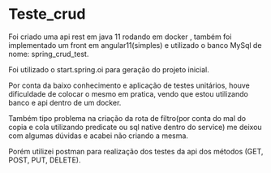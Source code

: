 # Teste_crud

Foi criado uma api rest em java 11 rodando em docker , 
também foi implementado um front em angular11(simples) e 
utilizado o banco MySql de nome: spring_crud_test.

Foi utilizado o start.spring.oi para geração do projeto inicial.

Por conta da baixo conhecimento e aplicação de testes unitários, houve dificuldade de colocar o mesmo em pratica, 
vendo que estou utilizando banco e api dentro de um docker.

Também tipo problema na criação da rota de filtro(por conta do mal do copia e cola utilizando predicate ou sql native dentro do service) 
me deixou com algumas dúvidas e acabei não criando a mesma.

Porém utilizei postman para realização dos testes da api dos métodos (GET, POST, PUT, DELETE).


